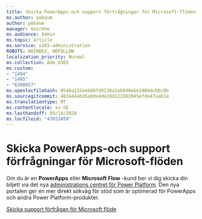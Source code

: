 ```yaml
---
title: Skicka PowerApps-och support förfrågningar för Microsoft-flöden
ms.author: pebaum
author: pebaum
manager: mnirkhe
ms.audience: Admin
ms.topic: article
ms.service: o365-administration
ROBOTS: NOINDEX, NOFOLLOW
localization_priority: Normal
ms.collection: Adm_O365
ms.custom:
- "1494"
- "1495"
- "6200027"
ms.openlocfilehash: 0546a222eeb68fd9138a1ab846ebe190ddcbbc0b
ms.sourcegitcommit: 483444ab35ab0e4d410d121562045efde47aa61a
ms.translationtype: MT
ms.contentlocale: sv-SE
ms.lasthandoff: 09/14/2020
ms.locfileid: "47653459"
---
```

# <a name="submit-powerapps-or-microsoft-flow-support-requests"></a>Skicka PowerApps-och support förfrågningar för Microsoft-flöden

Om du är en **PowerApps** eller **Microsoft Flow** -kund ber vi dig skicka din biljett via det nya [administrations centret för Power Platform](https://admin.powerplatform.microsoft.com/support?newTicket&product=15819). Den nya portalen ger en mer direkt sökväg för stöd som är optimerad för PowerApps och andra Power Platform-produkter.

[Skicka support förfrågan för Microsoft flöde](https://admin.powerplatform.microsoft.com/support?newTicket&product=Flow)